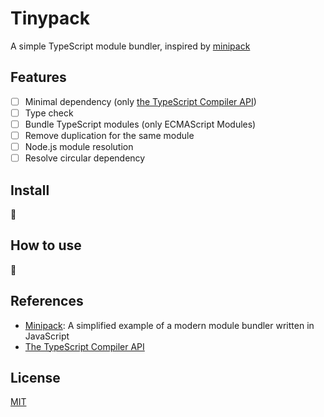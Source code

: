 # Tinypack

A simple TypeScript module bundler, inspired by [minipack](https://github.com/ronami/minipack)

## Features

- [ ] Minimal dependency (only [the TypeScript Compiler API](https://github.com/Microsoft/TypeScript/wiki/Using-the-Compiler-API))
- [ ] Type check
- [ ] Bundle TypeScript modules (only ECMAScript Modules)
- [ ] Remove duplication for the same module
- [ ] Node.js module resolution
- [ ] Resolve circular dependency

## Install

:construction:

## How to use

:construction:

## References

- [Minipack](https://github.com/ronami/minipack): A simplified example of a
  modern module bundler written in JavaScript
- [The TypeScript Compiler API](https://github.com/Microsoft/TypeScript/wiki/Using-the-Compiler-API)

## License

[MIT](LICENSE)
